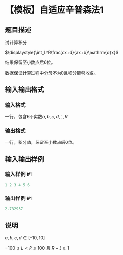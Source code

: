 # 【模板】自适应辛普森法1

## 题目描述

试计算积分

$\displaystyle{\int_L^R\frac{cx+d}{ax+b}\mathrm{d}x}$

结果保留至小数点后$6$位。

数据保证计算过程中分母不为$0$且积分能够收敛。

## 输入输出格式

### 输入格式

一行，包含$6$个实数$a,b,c,d,L,R$

### 输出格式

一行，积分值，保留至小数点后$6$位。

## 输入输出样例

### 输入样例 #1

```cpp
1 2 3 4 5 6
```


### 输出样例 #1

```cpp
2.732937
```


## 说明

$a,b,c,d\in[-10,10]$

$-100\le L<R\le 100$ 且 $R-L\ge1$

